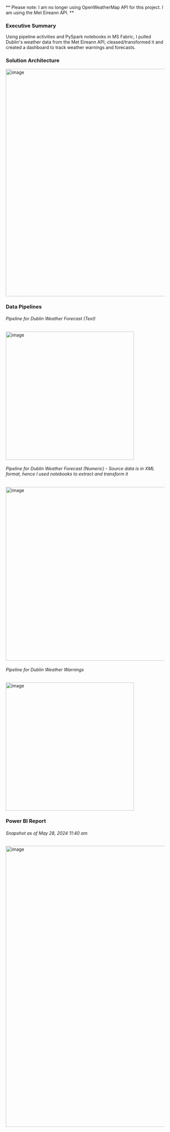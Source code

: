 ** Please note: I am no longer using OpenWeatherMap API for this project. I am using the Met Eireann API. **

### Executive Summary
Using pipeline activities and PySpark notebooks in MS Fabric, I pulled Dublin's weather data from the Met Eireann API, cleased/transformed it and created a dashboard to track weather warnings and forecasts.

### Solution Architecture
<img width="720" alt="image" src="https://github.com/johnuzoma/Weather-Data-Engineering/assets/18267074/210c7418-8db4-4b31-819b-ad512b3fbd3d">

### Data Pipelines

###### Pipeline for Dublin Weather Forecast (Text)

<img width="406" alt="image" src="https://github.com/johnuzoma/Weather-Data-Engineering/assets/18267074/3013f4cc-da4c-47c4-839d-3b6ff8db11df">

###### Pipeline for Dublin Weather Forecast (Numeric) - Source data is in XML format, hence I used notebooks to extract and transform it

<img width="550" alt="image" src="https://github.com/johnuzoma/Weather-Data-Engineering/assets/18267074/cefa2286-b6d8-4380-854f-a9b2353d0ad1">

###### Pipeline for Dublin Weather Warnings

<img width="406" alt="image" src="https://github.com/johnuzoma/Weather-Data-Engineering/assets/18267074/3fc9abe0-0d25-4a3b-830c-bab59c7d9e10">
 
### Power BI Report
###### Snapshot as of May 28, 2024 11:40 am

<img width="890" alt="image" src="https://github.com/johnuzoma/Weather-Data-Engineering/assets/18267074/1e63b5b6-3c90-4d87-906a-e71ea21f01a0">







